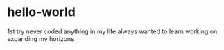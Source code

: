 # hello-world
1st try
never coded anything in my life
always wanted to learn
working on expanding my horizons
